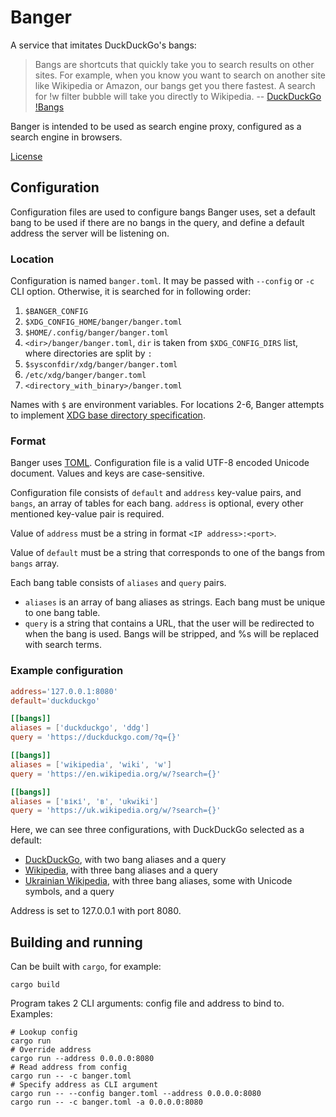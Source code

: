 # Banger
A service that imitates DuckDuckGo's bangs:
> Bangs are shortcuts that quickly take you to search results on other sites.
> For example, when you know you want to search on another site like Wikipedia
> or Amazon, our bangs get you there fastest.
> A search for !w filter bubble will take you directly to Wikipedia.
> -- [DuckDuckGo !Bangs](https://duckduckgo.com/bangs)

Banger is intended to be used as search engine proxy,
configured as a search engine in browsers.

[License](/LICENSE)

## Configuration
Configuration files are used to configure bangs Banger uses,
set a default bang to be used if there are no bangs in the query,
and define a default address the server will be listening on.

### Location
Configuration is named `banger.toml`. It may be passed with `--config` or `-c` CLI option.
Otherwise, it is searched for in following order:
1. `$BANGER_CONFIG`
2. `$XDG_CONFIG_HOME/banger/banger.toml`
3. `$HOME/.config/banger/banger.toml`
4. `<dir>/banger/banger.toml`, `dir` is taken from `$XDG_CONFIG_DIRS` list, where directories are split by `:`
5. `$sysconfdir/xdg/banger/banger.toml`
6. `/etc/xdg/banger/banger.toml`
7. `<directory_with_binary>/banger.toml`

Names with `$` are environment variables.
For locations 2-6, Banger attempts to implement [XDG base directory specification](https://specifications.freedesktop.org/basedir-spec/basedir-spec-latest.html#variables).

### Format
Banger uses [TOML](https://toml.io).
Configuration file is a valid UTF-8 encoded Unicode document.
Values and keys are case-sensitive.

Configuration file consists of `default` and `address` key-value pairs, and `bangs`,
an array of tables for each bang.
`address` is optional, every other mentioned key-value pair is required.

Value of `address` must be a string in format `<IP address>:<port>`.

Value of `default` must be a string that corresponds to one of the bangs
from `bangs` array.

Each bang table consists of `aliases` and `query` pairs.
- `aliases` is an array of bang aliases as strings.
    Each bang must be unique to one bang table.
- `query` is a string that contains a URL, that the user will be redirected to
    when the bang is used. Bangs will be stripped,
    and %s will be replaced with search terms.

### Example configuration
```toml
address='127.0.0.1:8080'
default='duckduckgo'

[[bangs]]
aliases = ['duckduckgo', 'ddg']
query = 'https://duckduckgo.com/?q={}'

[[bangs]]
aliases = ['wikipedia', 'wiki', 'w']
query = 'https://en.wikipedia.org/w/?search={}'

[[bangs]]
aliases = ['вікі', 'в', 'ukwiki']
query = 'https://uk.wikipedia.org/w/?search={}'
```

Here, we can see three configurations, with DuckDuckGo selected as a default:
- [DuckDuckGo](https://duckduckgo.com), with two bang aliases and a query
- [Wikipedia](https://en.wikipedia.org), with three bang aliases and a query
- [Ukrainian Wikipedia](https://uk.wikipedia.org), with three bang aliases,
    some with Unicode symbols, and a query

Address is set to 127.0.0.1 with port 8080.

## Building and running
Can be built with `cargo`, for example:
```shell
cargo build
```

Program takes 2 CLI arguments: config file and address to bind to. Examples:
```shell
# Lookup config
cargo run
# Override address
cargo run --address 0.0.0.0:8080
# Read address from config
cargo run -- -c banger.toml
# Specify address as CLI argument
cargo run -- --config banger.toml --address 0.0.0.0:8080
cargo run -- -c banger.toml -a 0.0.0.0:8080
```

